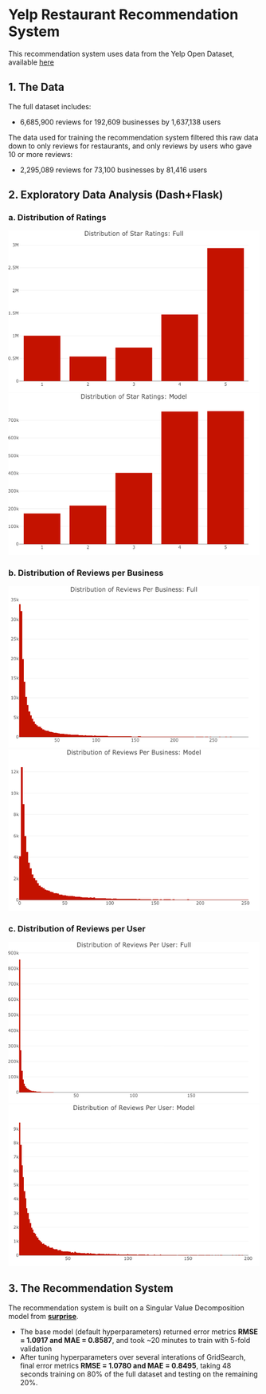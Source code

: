 # Yelp Restaurant Recommendation System

This recommendation system uses data from the Yelp Open Dataset, available [here](https://www.yelp.com/dataset)

## 1. The Data

The full dataset includes:
* 6,685,900 reviews for 192,609 businesses by 1,637,138 users

The data used for training the recommendation system filtered this raw data down to only reviews for restaurants, and only reviews by users who gave 10 or more reviews:
* 2,295,089 reviews for 73,100 businesses by 81,416 users


## 2. Exploratory Data Analysis (Dash+Flask)

### a. Distribution of Ratings

![header](images/newplot.png)
![header](images/newplot1.png)

### b. Distribution of Reviews per Business

![header](images/newplot2.png)
![header](images/newplot3.png)

### c. Distribution of Reviews per User

![header](images/newplot4.png)
![header](images/newplot5.png)


## 3. The Recommendation System

The recommendation system is built on a Singular Value Decomposition model from [**surprise**](https://surprise.readthedocs.io/en/stable/index.html).

* The base model (default hyperparameters) returned error metrics **RMSE = 1.0917 and MAE = 0.8587**, and took ~20 minutes to train with 5-fold validation
* After tuning hyperparameters over several interations of GridSearch, final error metrics **RMSE = 1.0780 and MAE = 0.8495**, taking 48 seconds training on 80% of the full dataset and testing on the remaining 20%.
